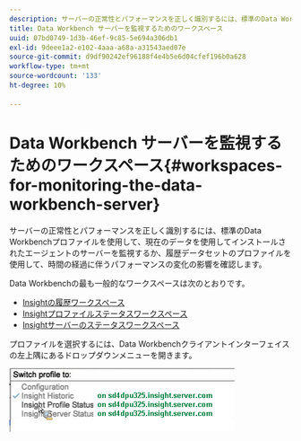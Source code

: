 ```yaml
---
description: サーバーの正常性とパフォーマンスを正しく識別するには、標準のData Workbenchプロファイルを使用して、現在のデータを使用してインストールされたエージェントのサーバーを監視するか、履歴データセットのプロファイルを使用して、時間の経過に伴うパフォーマンスの変化の影響を確認します。
title: Data Workbench サーバーを監視するためのワークスペース
uuid: 07bd0749-1d3b-46ef-9c85-5e694a306db1
exl-id: 9deee1a2-e102-4aaa-a68a-a31543aed07e
source-git-commit: d9df90242ef96188f4e4b5e6d04cfef196b0a628
workflow-type: tm+mt
source-wordcount: '133'
ht-degree: 10%

---
```


# Data Workbench サーバーを監視するためのワークスペース{#workspaces-for-monitoring-the-data-workbench-server}

サーバーの正常性とパフォーマンスを正しく識別するには、標準のData Workbenchプロファイルを使用して、現在のデータを使用してインストールされたエージェントのサーバーを監視するか、履歴データセットのプロファイルを使用して、時間の経過に伴うパフォーマンスの変化の影響を確認します。

Data Workbenchの最も一般的なワークスペースは次のとおりです。

* [Insightの履歴ワークスペース](../../../home/monitoring-installation/monitoring-profiles/monitoring-historical-using.md#concept-4a4661f3728540e699b92dac80c44015)
* [Insightプロファイルステータスワークスペース](../../../home/monitoring-installation/monitoring-profiles/monitoring-profile-using.md#concept-b4f472ece1094abc9192d89fdce5e104)
* [Insightサーバーのステータスワークスペース](../../../home/monitoring-installation/monitoring-profiles/monitoring-server-using.md#concept-b4f472ece1094abc9192d89fdce5e104)

プロファイルを選択するには、Data Workbenchクライアントインターフェイスの左上隅にあるドロップダウンメニューを開きます。

![](assets/profile_switch.png)
